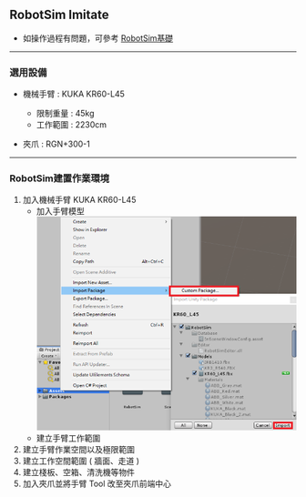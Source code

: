## RobotSim Imitate

- 如操作過程有問題，可參考 [RobotSim基礎](https://yazelin.github.io/usc2019-RobotSim/zh-tw/1RobotSimBasic.html)

---
### 選用設備

- 機械手臂 : KUKA KR60-L45
	- 限制重量 : 45kg
	- 工作範圍 : 2230cm
	
- 夾爪 : RGN+300-1

---
### RobotSim建置作業環境

1. 加入機械手臂 KUKA KR60-L45
	- 加入手臂模型
		 ![Robot_Model](./image/RobotSim_Import_Model.png)
	- 建立手臂工作範圍
2. 建立手臂作業空間以及極限範圍
3. 建立工作空間範圍 ( 牆面、走道 )
4. 建立棧板、空箱、清洗機等物件
5. 加入夾爪並將手臂 Tool 改至夾爪前端中心
<!--stackedit_data:
eyJoaXN0b3J5IjpbLTEwMjIwNTYzMzAsMTQ3NTAwMTIyLDgxND
cwMjExNCwtMTQwMTgzODAyNCwxNDM4MjQ1NzEzLDE0NzczNzQ5
NjgsLTY5NzM3MzA4NCwtMTQ2MTUxNzIzNywxODc2MTg1OTA0LD
U4NDc3MjU1Myw1ODg0OTc3NDMsLTE2Nzk5NDczMjYsMzAwNjc4
ODUzLDI4NDg4NTQxNCwtMTA5NDM2MTE3NiwtMTc1NzkzNDk5NS
w3NDU5OTgwNTUsMTEwNTk3NDhdfQ==
-->